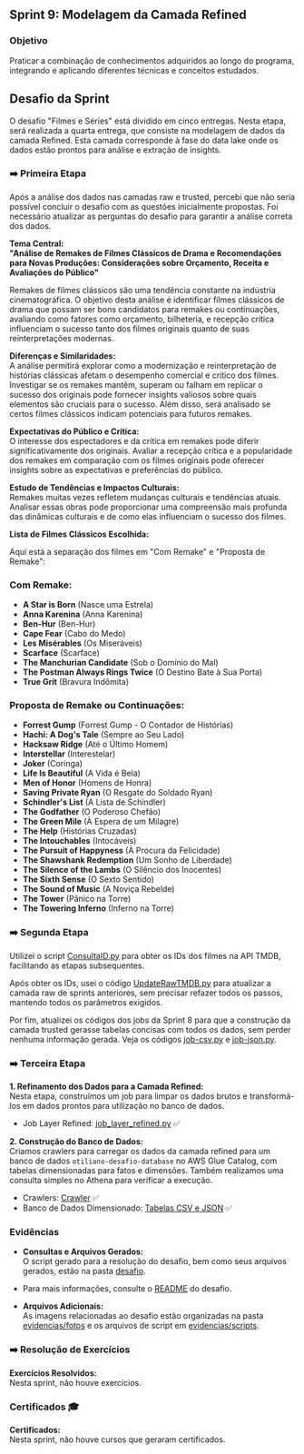 ## Sprint 9: Modelagem da Camada Refined

### Objetivo

Praticar a combinação de conhecimentos adquiridos ao longo do programa, integrando e aplicando diferentes técnicas e conceitos estudados.

## Desafio da Sprint

O desafio "Filmes e Séries" está dividido em cinco entregas. Nesta etapa, será realizada a quarta entrega, que consiste na modelagem de dados da camada Refined. Esta camada corresponde à fase do data lake onde os dados estão prontos para análise e extração de insights.
### ➡️ Primeira Etapa

Após a análise dos dados nas camadas raw e trusted, percebi que não seria possível concluir o desafio com as questões
inicialmente propostas. Foi necessário atualizar as perguntas do desafio para garantir a análise correta dos dados.

**Tema Central:**  
**"Análise de Remakes de Filmes Clássicos de Drama e Recomendações para Novas Produções: Considerações sobre Orçamento, Receita e Avaliações do Público"**

Remakes de filmes clássicos são uma tendência constante na indústria cinematográfica. 
O objetivo desta análise é identificar filmes clássicos de drama que possam ser bons candidatos para remakes ou continuações, 
avaliando como fatores como orçamento, bilheteria, e recepção crítica influenciam o sucesso tanto dos filmes originais quanto de suas reinterpretações modernas.

**Diferenças e Similaridades:**  
A análise permitirá explorar como a modernização e reinterpretação de histórias clássicas afetam o desempenho comercial
e crítico dos filmes. Investigar se os remakes mantêm, superam ou falham em replicar o sucesso dos originais pode fornecer insights 
valiosos sobre quais elementos são cruciais para o sucesso. Além disso, será analisado se certos filmes clássicos indicam potenciais para futuros remakes.

**Expectativas do Público e Crítica:**  
O interesse dos espectadores e da crítica em remakes pode diferir significativamente dos originais. 
Avaliar a recepção crítica e a popularidade dos remakes em comparação com os filmes originais pode oferecer insights sobre as expectativas e preferências do público.

**Estudo de Tendências e Impactos Culturais:**  
Remakes muitas vezes refletem mudanças culturais e tendências atuais. Analisar essas obras pode proporcionar uma compreensão mais profunda das dinâmicas culturais e 
de como elas influenciam o sucesso dos filmes.

**Lista de Filmes Clássicos Escolhida:**

Aqui está a separação dos filmes em "Com Remake" e "Proposta de Remake":

### Com Remake:
- **A Star is Born** (Nasce uma Estrela)
- **Anna Karenina** (Anna Karenina)
- **Ben-Hur** (Ben-Hur)
- **Cape Fear** (Cabo do Medo)
- **Les Misérables** (Os Miseráveis)
- **Scarface** (Scarface)
- **The Manchurian Candidate** (Sob o Domínio do Mal)
- **The Postman Always Rings Twice** (O Destino Bate à Sua Porta)
- **True Grit** (Bravura Indômita)

### Proposta de Remake ou Continuações:
- **Forrest Gump** (Forrest Gump - O Contador de Histórias)
- **Hachi: A Dog's Tale** (Sempre ao Seu Lado)
- **Hacksaw Ridge** (Até o Último Homem)
- **Interstellar** (Interestelar)
- **Joker** (Coringa)
- **Life Is Beautiful** (A Vida é Bela)
- **Men of Honor** (Homens de Honra)
- **Saving Private Ryan** (O Resgate do Soldado Ryan)
- **Schindler's List** (A Lista de Schindler)
- **The Godfather** (O Poderoso Chefão)
- **The Green Mile** (À Espera de um Milagre)
- **The Help** (Histórias Cruzadas)
- **The Intouchables** (Intocáveis)
- **The Pursuit of Happyness** (À Procura da Felicidade)
- **The Shawshank Redemption** (Um Sonho de Liberdade)
- **The Silence of the Lambs** (O Silêncio dos Inocentes)
- **The Sixth Sense** (O Sexto Sentido)
- **The Sound of Music** (A Noviça Rebelde)
- **The Tower** (Pânico na Torre)
- **The Towering Inferno** (Inferno na Torre)


### ➡️ Segunda Etapa

Utilizei o script [ConsultaID.py](../sprint-9/evidencias/scripts/ConsultaID.py) para obter os IDs dos filmes na API TMDB, facilitando as etapas subsequentes.

Após obter os IDs, usei o código [UpdateRawTMDB.py](../sprint-9/evidencias/scripts/UpdateRawTMDB.py) para atualizar a camada raw de sprints anteriores,
sem precisar refazer todos os passos, mantendo todos os parâmetros exigidos.

Por fim, atualizei os códigos dos jobs da Sprint 8 para que a construção da camada trusted gerasse tabelas concisas com todos os dados, 
sem perder nenhuma informação gerada. Veja os códigos [job-csv.py](../sprint-8/desafio/job-csv.py) e [job-json.py](../sprint-8/desafio/job-json.py).

### ➡️ Terceira Etapa

**1. Refinamento dos Dados para a Camada Refined:**  
Nesta etapa, construímos um job para limpar os dados brutos e transformá-los em dados prontos para utilização no banco de dados.

- Job Layer Refined: [job_layer_refined.py](desafio/job_layer_refined.py) ✅

**2. Construção do Banco de Dados:**  
Criamos crawlers para carregar os dados da camada refined para um banco de dados `otiliano-desafio-database` no AWS Glue Catalog,
com tabelas dimensionadas para fatos e dimensões. Também realizamos uma consulta simples no Athena para verificar a execução.

- Crawlers: [Crawler](evidencias/fotos/crawlers.png) ✅
- Banco de Dados Dimensionado: [Tabelas CSV e JSON](evidencias/fotos/otiliano-desafio-database.png) ✅

### Evidências

- **Consultas e Arquivos Gerados:**  
O script gerado para a resolução do desafio, bem como seus arquivos gerados, estão na pasta [desafio](desafio). 
- Para mais informações, consulte o [README](desafio/README.md) do desafio.

- **Arquivos Adicionais:**  
As imagens relacionadas ao desafio estão organizadas na pasta [evidencias/fotos](evidencias/fotos) e os arquivos de script em [evidencias/scripts](evidencias/scripts).

### ➡️ Resolução de Exercícios

**Exercícios Resolvidos:**  
Nesta sprint, não houve exercícios.

### Certificados 🎓

**Certificados:**  
Nesta sprint, não houve cursos que geraram certificados.